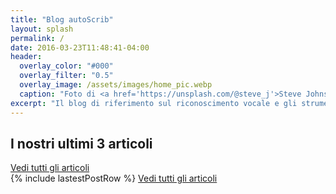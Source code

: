 ```yaml
---
title: "Blog autoScrib"
layout: splash
permalink: /
date: 2016-03-23T11:48:41-04:00
header:
  overlay_color: "#000"
  overlay_filter: "0.5"
  overlay_image: /assets/images/home_pic.webp
  caption: "Foto di <a href='https://unsplash.com/@steve_j'>Steve Johnson</a> su <a href='https://unsplash.com'>Unsplash</a>"
excerpt: "Il blog di riferimento sul riconoscimento vocale e gli strumenti di trascrizione."
---
```


<div class="inline">
<h2 style="margin-right:3rem;">I nostri ultimi 3 articoli</h2> <a href="/list" class="btn btn--primary">Vedi tutti gli articoli</a>
</div>
{% include lastestPostRow %}
<a href="/list" class="btn btn--primary">Vedi tutti gli articoli</a>
